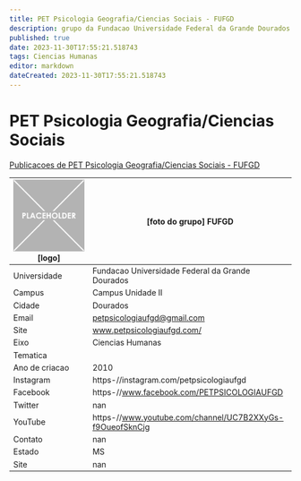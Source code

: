 ```yaml
---
title: PET Psicologia Geografia/Ciencias Sociais - FUFGD
description: grupo da Fundacao Universidade Federal da Grande Dourados
published: true
date: 2023-11-30T17:55:21.518743
tags: Ciencias Humanas
editor: markdown
dateCreated: 2023-11-30T17:55:21.518743
---
```


# PET Psicologia Geografia/Ciencias Sociais

[Publicacoes de PET Psicologia Geografia/Ciencias Sociais - FUFGD](/atividade/156PETPsicologiaGeografiaCienciasSociaisFUFGD/feed.md)

| ![placeholder.png](/placeholder.png) [logo] | [foto do grupo] FUFGD         |
| ------------------------------------------- | ------------------------------------------------- |
| Universidade                                | Fundacao Universidade Federal da Grande Dourados      |
| Campus                                      | Campus Unidade II            |
| Cidade                                      | Dourados             |
| Email                                       | petpsicologiaufgd@gmail.com             |
| Site                                        | www.petpsicologiaufgd.com/              |
| Eixo                                        | Ciencias Humanas              |
| Tematica                                    |           |
| Ano de criacao                              | 2010        |
| Instagram                                   | https-//instagram.com/petpsicologiaufgd         |
| Facebook                                    | https-//www.facebook.com/PETPSICOLOGIAUFGD          |
| Twitter                                     | nan           |
| YouTube                                     | https-//www.youtube.com/channel/UC7B2XXyGs-f9OueofSknCjg           |
| Contato                                     | nan         |
| Estado                                      |  MS            |
| Site                                        | nan |
